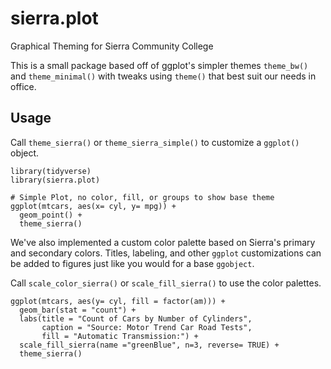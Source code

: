 # sierra.plot
Graphical Theming for Sierra Community College

This is a small package based off of ggplot's simpler themes `theme_bw()` and `theme_minimal()` with tweaks using `theme()` that best suit our needs in office. 

## Usage 

Call `theme_sierra()` or `theme_sierra_simple()` to customize a `ggplot()` object. 


```
library(tidyverse)
library(sierra.plot)

# Simple Plot, no color, fill, or groups to show base theme
ggplot(mtcars, aes(x= cyl, y= mpg)) +
  geom_point() +
  theme_sierra()
```

We've also implemented a custom color palette based on Sierra's primary and secondary colors. Titles, labeling, and other `ggplot` customizations can be added to figures just like you would for a base `ggobject`. 

Call `scale_color_sierra()` or `scale_fill_sierra()` to use the color palettes. 

```
ggplot(mtcars, aes(y= cyl, fill = factor(am))) +
  geom_bar(stat = "count") +
  labs(title = "Count of Cars by Number of Cylinders",
       caption = "Source: Motor Trend Car Road Tests",
       fill = "Automatic Transmission:") +
  scale_fill_sierra(name ="greenBlue", n=3, reverse= TRUE) +
  theme_sierra()
```
